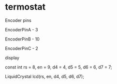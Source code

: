 # termostat

Encoder pins

EncoderPinA - 3

EncoderPinB - 10

EncoderPinC - 2

display 

const int rs = 8, en = 9, d4 = 4, d5 = 5, d6 = 6, d7 = 7;

LiquidCrystal lcd(rs, en, d4, d5, d6, d7);

